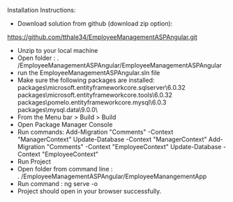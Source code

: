 Installation Instructions:

* Download solution from github (download zip option):

https://github.com/tthale34/EmployeeManagementASPAngular.git

* Unzip to your local machine
* Open folder : 
.        /EmployeeManagementASPAngular/EmployeeManagementASPAngular
* run the EmployeeManagementASPAngular.sln file
* Make sure the following packages are installed:
               packages\microsoft.entityframeworkcore.sqlserver\6.0.32\
               packages\microsoft.entityframeworkcore.tools\6.0.32\
               packages\pomelo.entityframeworkcore.mysql\6.0.3\
               packages\mysql.data\9.0.0\
* From the Menu bar > Build > Build
* Open Package Manager Console
* Run commands: 
                       Add-Migration "Comments" -Context "ManagerContext"
                       Update-Database -Context "ManagerContext"
                        Add-Migration "Comments" -Context "EmployeeContext"
                        Update-Database -Context "EmployeeContext"
* Run Project
* Open folder from command line :  
.    /EmployeeManagementASPAngular/EmployeeManangementApp
* Run command : ng serve -o
* Project should open in your browser successfully.
